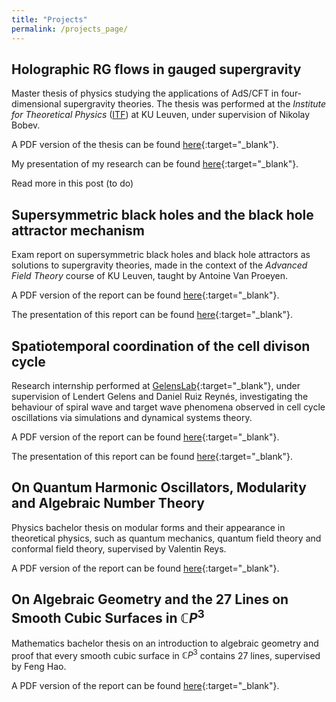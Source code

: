 ```yaml
---
title: "Projects"
permalink: /projects_page/
---
```



Holographic RG flows in gauged supergravity
------

Master thesis of physics studying the applications of AdS/CFT in four-dimensional
supergravity theories. The thesis was performed at the _Institute for Theoretical Physics_ ([ITF](https://fys.kuleuven.be/itf/)) at KU Leuven, under supervision of Nikolay Bobev.

A PDF version of the thesis can be found [here](/files/pdf/master_thesis_physics.pdf){:target="_blank"}.

My presentation of my research can be found [here](/files/pdf/master_thesis_physics_presentation.pdf){:target="_blank"}.

Read more in this post (to do)

Supersymmetric black holes and the black hole attractor mechanism
------

Exam report on supersymmetric black holes and black hole attractors as solutions
to supergravity theories, made in the context of the _Advanced Field Theory_ course of KU Leuven, taught by Antoine Van Proeyen.

A PDF version of the report can be found [here](/files/pdf/AFT_exam_report.pdf){:target="_blank"}.

The presentation of this report can be found [here](/files/pdf/AFT_exam_presentation.pdf){:target="_blank"}.



Spatiotemporal coordination of the cell divison cycle
------

Research internship performed at [GelensLab](https://www.gelenslab.org/){:target="_blank"}, under supervision of Lendert Gelens and Daniel Ruiz Reynés,  investigating the behaviour of spiral wave and target wave phenomena observed in cell cycle oscillations via simulations and dynamical systems theory.

A PDF version of the report can be found [here](/files/pdf/research_internship_spiral_waves.pdf){:target="_blank"}.

The presentation of this report can be found [here](/files/pdf/research_internship_spiral_waves_presentation.pdf){:target="_blank"}.

On Quantum Harmonic Oscillators, Modularity and Algebraic Number Theory
------

Physics bachelor thesis on modular forms and their appearance in theoretical physics, such as quantum mechanics, quantum field theory and conformal field theory, supervised by Valentin Reys.

A PDF version of the report can be found [here](/files/pdf/On_quantum_harmonic_oscillators__modularity_and_algebraic_number_theory.pdf){:target="_blank"}.

On Algebraic Geometry and the 27 Lines on Smooth Cubic Surfaces in $\mathbb{C}P^3$
------

Mathematics bachelor thesis on an introduction to algebraic geometry and proof
that every smooth cubic surface in $\mathbb{C}P^3$ contains 27 lines, supervised by Feng Hao.

A PDF version of the report can be found [here](/files/pdf/Introduction_to_Algebraic_Geometry.pdf){:target="_blank"}.
